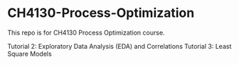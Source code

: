 # CH4130-Process-Optimization
This repo is for CH4130 Process Optimization course. 

Tutorial 2: Exploratory Data Analysis (EDA) and Correlations
Tutorial 3: Least Square Models

